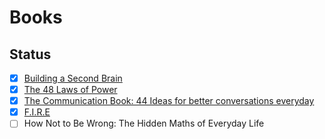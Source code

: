 # Books

## Status

- [x] [Building a Second Brain](/notebook/Books/BuildingASecondBrain)
- [x] [The 48 Laws of Power](/notebook/Books/The48LawsOfPower)
- [x] [The Communication Book: 44 Ideas for better conversations everyday](/notebook/Books/TheCommunicationBook)
- [x] [F.I.R.E](/notebook/Books/FIRE)
- [ ] How Not to Be Wrong: The Hidden Maths of Everyday Life
